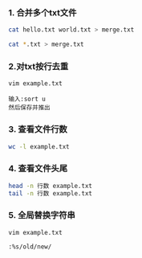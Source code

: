 



### 1. 合并多个txt文件

```bash
cat hello.txt world.txt > merge.txt

cat *.txt > merge.txt
```





### 2.对txt按行去重

```
vim example.txt

输入:sort u
然后保存并推出
```





### 3. 查看文件行数

```bash
wc -l example.txt
```



### 4. 查看文件头尾

```bash
head -n 行数 example.txt
tail -n 行数 example.txt
```



### 5. 全局替换字符串

```
vim example.txt

:%s/old/new/
```

